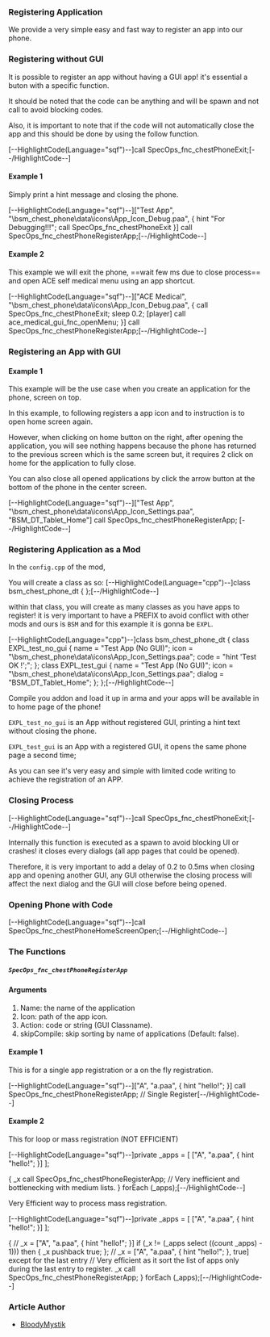 ### Registering Application
We provide a very simple easy and fast way to register an app into our phone.

### Registering without GUI
It is possible to register an app without having a GUI app! it's essential a buton with a specific function.

It should be noted that the code can be anything and will be spawn and not call to avoid blocking codes.

Also, it is important to note that if the code will not automatically close the app and this should be done by using the follow function.

[--HighlightCode(Language="sqf")--]call SpecOps_fnc_chestPhoneExit;[--/HighlightCode--]

#### Example 1
Simply print a hint message and closing the phone.

[--HighlightCode(Language="sqf")--]["Test App", "\bsm_chest_phone\data\icons\App_Icon_Debug.paa", { hint "For Debugging!!!"; call SpecOps_fnc_chestPhoneExit }] call SpecOps_fnc_chestPhoneRegisterApp;[--/HighlightCode--]

#### Example 2
This example we will exit the phone, ==wait few ms due to close process== and open ACE self medical menu using an app shortcut.

[--HighlightCode(Language="sqf")--]["ACE Medical", "\bsm_chest_phone\data\icons\App_Icon_Debug.paa", { call SpecOps_fnc_chestPhoneExit; sleep 0.2; [player] call ace_medical_gui_fnc_openMenu; }] call SpecOps_fnc_chestPhoneRegisterApp;[--/HighlightCode--]

### Registering an App with GUI
#### Example 1
This example will be the use case when you create an application for the phone, screen on top.

In this example, to following registers a app icon and to instruction is to open home screen again.

However, when clicking on home button on the right, after opening the application, you will see nothing happens because the phone has returned to the previous screen which is the same screen but, it requires 2 click on home for the application to fully close.

You can also close all opened applications by click the arrow button at the bottom of the phone in the center screen.

[--HighlightCode(Language="sqf")--]["Test App", "\bsm_chest_phone\data\icons\App_Icon_Settings.paa", "BSM_DT_Tablet_Home"] call SpecOps_fnc_chestPhoneRegisterApp; [--/HighlightCode--]

### Registering Application as a Mod
In the ``config.cpp`` of the mod,

You will create a class as so:
[--HighlightCode(Language="cpp")--]class bsm_chest_phone_dt {
};[--/HighlightCode--]

within that class, you will create as many classes as you have apps to register! it is very important to have a PREFIX to avoid conflict with other mods and ours is ``BSM`` and for this example it is gonna be ``EXPL``.

[--HighlightCode(Language="cpp")--]class bsm_chest_phone_dt {
	class EXPL_test_no_gui {
		name = "Test App (No GUI)";
		icon = "\bsm_chest_phone\data\icons\App_Icon_Settings.paa";
		code = "hint 'Test OK !';";
	};
	class EXPL_test_gui {
		name = "Test App (No GUI)";
		icon = "\bsm_chest_phone\data\icons\App_Icon_Settings.paa";
		dialog = "BSM_DT_Tablet_Home";
	};
};[--/HighlightCode--]

Compile you addon and load it up in arma and your apps will be available in to home page of the phone!

``EXPL_test_no_gui`` is an App without registered GUI, printing a hint text without closing the phone.

``EXPL_test_gui`` is an App with a registered GUI, it opens the same phone page a second time;

As you can see it's very easy and simple with limited code writing to achieve the registration of an APP.

### Closing Process

[--HighlightCode(Language="sqf")--]call SpecOps_fnc_chestPhoneExit;[--/HighlightCode--]

Internally this function is executed as a spawn to avoid blocking UI or crashes! it closes every dialogs (all app pages that could be opened).

Therefore, it is very important to add a delay of 0.2 to 0.5ms when closing app and opening another GUI, any GUI otherwise the closing process will affect the next dialog and the GUI will close before being opened.

### Opening Phone with Code

[--HighlightCode(Language="sqf")--]call SpecOps_fnc_chestPhoneHomeScreenOpen;[--/HighlightCode--]

### The Functions 

##### ``SpecOps_fnc_chestPhoneRegisterApp``
#### Arguments
1. Name: the name of the application
2. Icon: path of the app icon.
3. Action: code or string (GUI Classname).
4. skipCompile: skip sorting by name of applications (Default: false).

#### Example 1
This is for a single app registration or a on the fly registration.

[--HighlightCode(Language="sqf")--]["A", "a.paa", { hint "hello!"; }] call SpecOps_fnc_chestPhoneRegisterApp; // Single Register[--/HighlightCode--]
#### Example 2
This for loop or mass registration (NOT EFFICIENT)

[--HighlightCode(Language="sqf")--]private _apps = [
    ["A", "a.paa", { hint "hello!"; }]
];

{
    _x call SpecOps_fnc_chestPhoneRegisterApp; // Very inefficient and bottlenecking with medium lists.
} forEach (_apps);[--/HighlightCode--]

Very Efficient way to process mass registration.

[--HighlightCode(Language="sqf")--]private _apps = [
    ["A", "a.paa", { hint "hello!"; }]
];


{
    // _x = ["A", "a.paa", { hint "hello!"; }]
    if (_x != (_apps select ((count _apps) - 1))) then { _x pushback true; };
    // _x = ["A", "a.paa", { hint "hello!"; }, true] except for the last entry
    // Very efficient as it sort the list of apps only during the last entry to register.
    _x call SpecOps_fnc_chestPhoneRegisterApp;
} forEach (_apps);[--/HighlightCode--]

### Article Author
- [BloodyMystik](https://steamcommunity.com/id/bloodymystik/)


